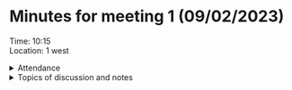 # Minutes for meeting 1 (09/02/2023)
Time: 10:15 <br>
Location: 1 west

<details><summary>Attendance</summary><p>
  
  - Alexander Agafonov	
  - Thomas Canning	
  - Artiom	Casian	
  - ~Arthur	Chen~
  - ~Alex	Clarke~	
  - Harry	Crane

</p></details>

<details><summary>Topics of discussion and notes</summary><p>
  
  - **Agreement on language, tools, and IDE** <br>
      Java, Intellij, maven, Github
  - **Explanation of GitHub** <br>
  Branches, how its set out, folders for reference summaries and meeting minutes, automatic testing
  - **Begining of discussion for requirements for software** <br>
  Will discuss after going through references, each person should go through at least 1 reference and summarise it in a .md file in the References/ReferenceSummaries file, and use the summary to think about what requirments we should have for our software 
  - **Discussion of timescale for 1st sprint** <br>
  Not starting for a while, start to discuss our requirments in the lab friday 17/02/2023
  - **What software we will do report in (latex, word etc)** <br>
  Decided on latex
  - **Discussion about peoples strenghts** <br>
  Harry - Backend databases
  Thomas - GUI 
  - **Decide on time and date for next meeting**<br>
  Next discussion on Monday after lecture (13/02/2034)
  ------------------------------------------------
  *Notes:*
  - Alex A agreed to begin creating a questionnaire about what people would like out of a personal health/fitness app. Will then share with the rest of the group to discuss what questions should be asked, then use it to interview people and get primary data.
  - com.Main goal between now and next meeting is to cover all the references provided in the specification in the References folder (1-7) and create a summary about them using the .md template(in order to allow every one in the group to quickly see all the usefull information from the references without having to read them all), thinking about how they can inform us on how to make a useful personal infomatics program so we can start to come up with requirements. Aim to do 1-2 of the references each, making sure you write what you are doing in the ReferenceTracker file before you start on a reference so no one does the same thing. After doing the specification references, find another reference not listed in the specification and do the same process for that.
  - A different language to java will be used for the backend
  
</p></details>

